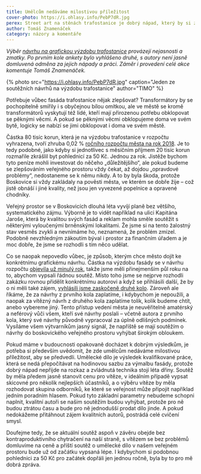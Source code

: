 ```yaml
---
title: Umělcům nedáváme milostivou příležitost
cover-photo: https://i.ohlasy.info/PebP7dR.jpg
perex: Street art na stěnách trafostanice je dobrý nápad, který by si zasloužil lepší organizaci.
author: Tomáš Znamenáček
category: názory a komentáře
---
```


*Výběr [návrhu na grafickou výzdobu trafostanice](http://www.ohlasy.info/clanky/2018/05/vyzdoba-trafa.html) provázejí nejasnosti a zmatky. Po prvním kole ankety bylo vyhlášeno druhé, s autory není jasně domluvená odměna za jejich nápady a práci. Záměr i provedení celé akce komentuje Tomáš Znamenáček.*

{% photo src="https://i.ohlasy.info/PebP7dR.jpg" caption="Jeden ze soutěžních návrhů na výzdobu trafostanice" author="TIMO" %}

Potřebuje vůbec fasáda trafostanice nějak zlepšovat? Transformátory by se pochopitelně smířily i s obyčejnou bílou omítkou, ale ve městě se kromě transformátorů vyskytují též lidé, kteří mají přirozenou potřebu obklopovat se pěknými věcmi. A pokud se pěknými věcmi obklopujeme doma ve svém bytě, logicky se nabízí se jimi obklopovat i doma ve svém městě.

Částka 80 tisíc korun, která je na výzdobu trafostanice v rozpočtu vyhrazena, tvoří zhruba 0,02 % [ročního rozpočtu města na rok 2018](http://rozpocet.boskovice.cz/greportviewer/). Je to tedy podobné, jako kdyby si jednotlivec s měsíčním příjmem 20 tisíc korun rozmařile zkrášlil byt pohlednicí za 50 Kč. Jednou za rok. Jistěže bychom tyto peníze mohli investovat do něčeho „důležitějšího“, ale pokud budeme se zlepšováním veřejného prostoru vždy čekat, až dojdou „opravdové problémy“, nedostaneme se k němu nikdy. A to by byla škoda, protože Boskovice si vždy zakládaly na pověsti města, ve kterém se dobře žije – což jistě obnáší i jiné kvality, než jsou jen vyvezené popelnice a opravené chodníky.

Veřejný prostor se v Boskovicích dlouhá léta vyvíjí planě bez většího, systematického zájmu. Výborně je to vidět například na ulici Kapitána Jaroše, která by kvalitou svých fasád a reklam mohla směle soutěžit s některými vyloučenými brněnskými lokalitami. Že jsme si na tento žalostný stav vesměs zvykli a nevnímáme ho, neznamená, že problém zmizel. Podobně nevzhledným zákoutím býval i prostor za finančním úřadem a je moc dobře, že jsme se rozhodli s tím něco udělat.

Co se naopak nepovedlo vůbec, je způsob, kterým chce město dojít ke konkrétnímu grafickému návrhu. Částka na výzdobu fasády se v návrhu rozpočtu [objevila už minulý rok](http://www.ohlasy.info/clanky/2017/11/rozpocet.html), takže jsme měli přinejmenším půl roku na to, abychom vypsali řádnou soutěž. Místo toho jsme se nejprve rozhodli zakázku rovnou přidělit konkrétnímu autorovi a když se přihlásili další, že by o ni měli také zájem, [vyhlásili jsme zaskočeně druhé kolo](http://www.ohlasy.info/clanky/2018/05/vyzdoba-trafa.html). Zároveň ale říkáme, že za návrhy z prvního kola zaplatíme, i kdybychom je nepoužili, a naopak za vítězný návrh z druhého kola zaplatíme tolik, kolik budeme chtít, anebo vybereme jiný. Tento přístup vedení města je neuvěřitelně amatérský a neférový vůči všem, kteří své návrhy poslali – včetně autora z prvního kola, který své návrhy původně vypracoval za úplně odlišných podmínek. Vysíláme všem výtvarníkům jasný signál, že napříště se mají soutěžím o návrhy do boskovického veřejného prostoru vyhýbat širokým obloukem.

Pokud máme v budoucnosti opakovaně docházet k dobrým výsledkům, je potřeba si především uvědomit, že zde umělcům nedáváme milostivou příležitost, aby se předvedli. Umělecké dílo je výsledek kvalifikované práce, která se nedá přepočítávat na hodinovou sazbu za výmalbu fasády, protože dobrý nápad nepřijde na rozkaz a zvládnutá technika stojí léta dřiny. Soutěž by měla předem jasně stanovit cenu pro vítěze, v ideálním případě vypsat skicovné pro několik nejlepších účastníků, a o výběru vítěze by měla rozhodovat skupina odborníků, ke které se veřejnost může připojit například jedním poradním hlasem. Pokud tyto základní parametry nebudeme schopni naplnit, kvalitní autoři se našim soutěžím budou vyhýbat, protože pro ně budou ztrátou času a bude pro ně jednodušší prodat dílo jinde. A pokud nedokážeme přitáhnout zájem kvalitních autorů, postrádá celé cvičení smysl.

Doufejme tedy, že se aktuální soutěž aspoň v závěru obejde bez kontraproduktivního chytračení na naší straně, s vítězem se bez problémů domluvíme na ceně a příští soutěž o umělecké dílo v našem veřejném prostoru bude už od začátku vypsaná lépe. I kdybychom si podobnou pohlednici za 50 Kč pro začátek dopřáli jen jednou ročně, byla by to pro mě dobrá zpráva.
